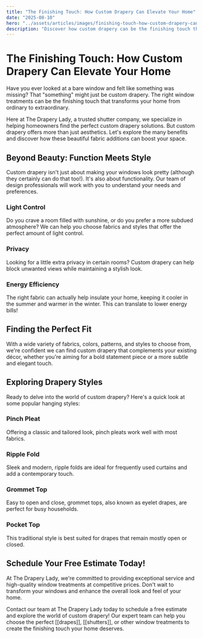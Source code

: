 ```yaml
---
title: "The Finishing Touch: How Custom Drapery Can Elevate Your Home"
date: "2025-08-10"
hero: "../assets/articles/images/finishing-touch-how-custom-drapery-can-elevate-your-home.webp"
description: "Discover how custom drapery can be the finishing touch that transforms your home from ordinary to extraordinary, offering both beauty and functionality."
---
```


# The Finishing Touch: How Custom Drapery Can Elevate Your Home

Have you ever looked at a bare window and felt like something was missing? That "something" might just be custom drapery. The right window treatments can be the finishing touch that transforms your home from ordinary to extraordinary.

Here at The Drapery Lady, a trusted shutter company, we specialize in helping homeowners find the perfect custom drapery solutions. But custom drapery offers more than just aesthetics. Let's explore the many benefits and discover how these beautiful fabric additions can boost your space.

## Beyond Beauty: Function Meets Style

Custom drapery isn't just about making your windows look pretty (although they certainly can do that too!). It's also about functionality. Our team of design professionals will work with you to understand your needs and preferences.

### Light Control
Do you crave a room filled with sunshine, or do you prefer a more subdued atmosphere? We can help you choose fabrics and styles that offer the perfect amount of light control.

### Privacy
Looking for a little extra privacy in certain rooms? Custom drapery can help block unwanted views while maintaining a stylish look.

### Energy Efficiency
The right fabric can actually help insulate your home, keeping it cooler in the summer and warmer in the winter. This can translate to lower energy bills!

## Finding the Perfect Fit

With a wide variety of fabrics, colors, patterns, and styles to choose from, we're confident we can find custom drapery that complements your existing décor, whether you're aiming for a bold statement piece or a more subtle and elegant touch.

## Exploring Drapery Styles

Ready to delve into the world of custom drapery? Here's a quick look at some popular hanging styles:

### Pinch Pleat
Offering a classic and tailored look, pinch pleats work well with most fabrics.

### Ripple Fold
Sleek and modern, ripple folds are ideal for frequently used curtains and add a contemporary touch.

### Grommet Top
Easy to open and close, grommet tops, also known as eyelet drapes, are perfect for busy households.

### Pocket Top
This traditional style is best suited for drapes that remain mostly open or closed.

## Schedule Your Free Estimate Today!

At The Drapery Lady, we're committed to providing exceptional service and high-quality window treatments at competitive prices. Don't wait to transform your windows and enhance the overall look and feel of your home.

Contact our team at The Drapery Lady today to schedule a free estimate and explore the world of custom drapery! Our expert team can help you choose the perfect [[drapes]], [[shutters]], or other window treatments to create the finishing touch your home deserves.
